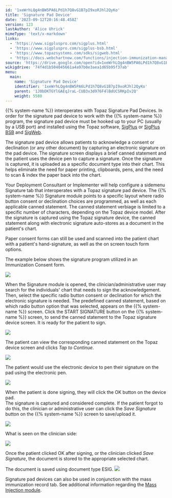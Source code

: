 ```yaml
---
id: '1xeWrhLQg4nBW5PA6LPd1h7Q8vG1B7pI9xoRJhl2QyKo'
title: 'Signature Pad Device'
date: '2023-09-12T20:16:48.458Z'
version: 123
lastAuthor: 'Alice Uhrick'
mimeType: 'text/x-markdown'
links:
  - 'https://www.sigpluspro.com/sigplus.html'
  - 'https://www.sigpluspro.com/sigplus-bsb.html'
  - 'https://www.topazsystems.com/sdks/sigweb.html'
  - 'https://docs.webchartnow.com/functions/injection-immunization-management/injection-program-tab-recording-mass-injections/'
source: 'https://drive.google.com/open?id=1xeWrhLQg4nBW5PA6LPd1h7Q8vG1B7pI9xoRJhl2QyKo'
wikigdrive: '74f4d1b504045661a4a97b0e3aea1d65b95f37ab'
menu:
  main:
    name: 'Signature Pad Device'
    identifier: '1xeWrhLQg4nBW5PA6LPd1h7Q8vG1B7pI9xoRJhl2QyKo'
    parent: '1J0bDKTGYlGAEqJraL-CUB3x3d976F4lBdUCSRKpIv2Q'
    weight: 5580
---
```

{{% system-name %}} interoperates with Topaz Signature Pad Devices.  In order for the signature pad device to work with the {{% system-name %}} program, the signature pad device must be hooked up to your PC (usually by a USB port) and installed using the Topaz software, [SigPlus](https://www.sigpluspro.com/sigplus.html) or [SigPlus BSB](https://www.sigpluspro.com/sigplus-bsb.html) and [SigWeb](https://www.topazsystems.com/sdks/sigweb.html).

The signature pad device allows patients to acknowledge a consent or declination (or any other document) by capturing an electronic signature on the pad device. The signature screen displays a brief canned statement and the patient uses the device pen to capture a signature. Once the signature is captured, it is uploaded as a specific document type into their chart. This helps eliminate the need for paper printing, clipboards, pens, and the need to scan & index the paper back into the chart. 

Your Deployment Consultant or Implementer will help configure a sidemenu Signature tab that interoperates with a Topaz signature pad device.  The {{% system-name %}} Signature module points to a specific layout where radio button consent or declination choices are programmed, as well as each applicable canned statement. The canned statement verbiage is limited to a specific number of characters, depending on the Topaz device model.  After the signature is captured using the Topaz signature device, the canned statement along with electronic signature auto-stores as a document in the patient's chart. 

Paper consent forms can still be used and scanned into the patient chart with a patient's hand-signature, as well as the on screen touch form options.

The example below shows the signature program utilized in an Immunization Consent form. 
  
![](../signature-pad-device.assets/a5c60a8a1634c8473132665402b9f8fe.png)  


When the Signature module is opened, the clinician/administrative user may search for the individuals' chart that needs to sign the acknowledgement. Then, select the specific radio button consent or declination for which the electronic signature is needed.  The predefined canned statement, based on which radio button option that was selected, appears on the {{% system-name %}} screen. Click the START SIGNATURE button on the {{% system-name %}} screen, to send the canned statement to the Topaz signature device screen. It is ready for the patient to sign.

  
![](../signature-pad-device.assets/e138e7a64dec9093565350b916aeaa86.png)  


The patient can view the corresponding canned statement on the Topaz device screen and clicks *Tap to Continue*.
  
![](../signature-pad-device.assets/1c140a296726a58014aa22ed39cc2634.png)  


The patient would use the electronic device to pen their signature on the pad using the electronic pen.
  
![](../signature-pad-device.assets/12bc33dfd5c4721e6326cbdfc860d6b6.png)  

When the patient is done signing, they will click the OK button on the device pad.  
The signature is captured and considered complete.  If the patient forgot to do this, the clinician or administrative user can click the *Save Signature* button on the {{% system-name %}} screen to save/upload it.
  
![](../signature-pad-device.assets/3658b26c92ab409305e4afcab63421ea.png)  


What is seen on the clinician side:
  
![](../signature-pad-device.assets/28a780f464f76d223b19356814c00ce0.png)  



Once the patient clicked OK after signing, or the clinician clicked *Save Signature*, the document is stored to the appropriate selected chart.

  
The document is saved using document type ESIG. ![](../signature-pad-device.assets/abe990adfbc706dc1e0dff6ec786952d.png)  


Signature pad devices can also be used in conjunction with the mass immunization record tab. See additional information regarding the [Mass Injection module](https://docs.webchartnow.com/functions/injection-immunization-management/injection-program-tab-recording-mass-injections/).
